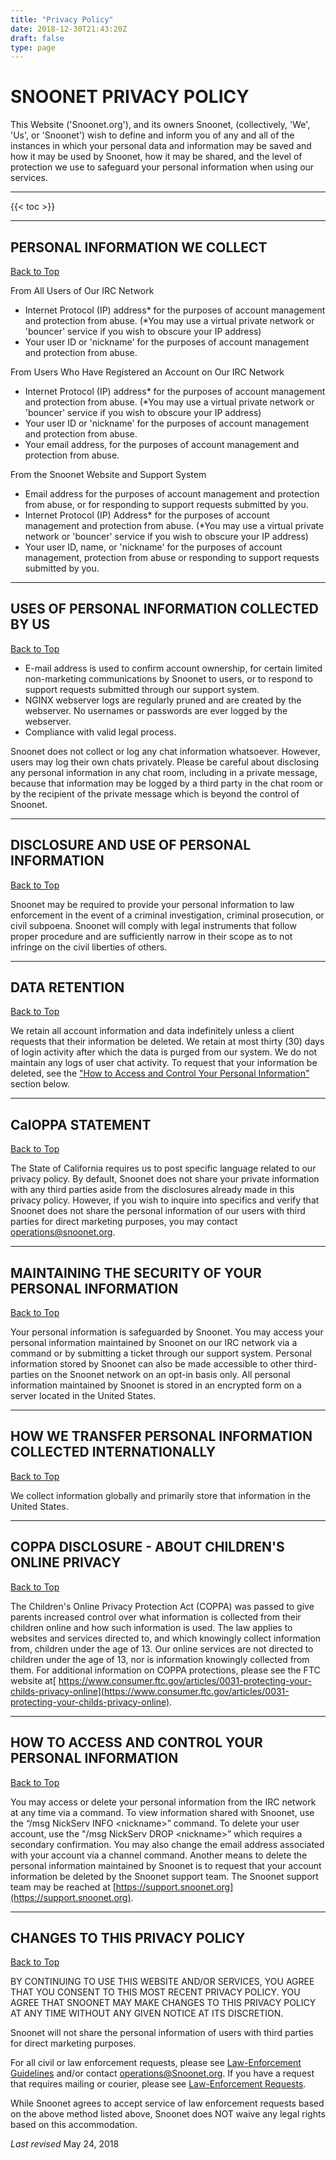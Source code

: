 ```yaml
---
title: "Privacy Policy"
date: 2018-12-30T21:43:20Z
draft: false
type: page
---
```


# SNOONET PRIVACY POLICY

This Website ('Snoonet.org'), and its owners Snoonet, (collectively, 'We', 'Us', or 'Snoonet') wish to define and inform you of any and all of the instances in which your personal data and information may be saved and how it may be used by Snoonet, how it may be shared, and the level of protection we use to safeguard your personal information when using our services.

---

{{< toc >}}

---

## PERSONAL INFORMATION WE COLLECT
[Back to Top ](#snoonet-privacy-policy)

From All Users of Our IRC Network

* Internet Protocol (IP) address* for the purposes of account management and protection from abuse. (*You may use a virtual private network or 'bouncer' service if you wish to obscure your IP address) 
* Your user ID or 'nickname' for the purposes of account management and protection from abuse.

From Users Who Have Registered an Account on Our IRC Network

* Internet Protocol (IP) address* for the purposes of account management and protection from abuse. (*You may use a virtual private network or 'bouncer' service if you wish to obscure your IP address)
* Your user ID or 'nickname' for the purposes of account management and protection from abuse.
* Your email address, for the purposes of account management and protection from abuse.

From the Snoonet Website and Support System

* Email address for the purposes of account management and protection from abuse, or for responding to support requests submitted by you.
* Internet Protocol (IP) Address* for the purposes of account management and protection from abuse. (*You may use a virtual private network or 'bouncer' service if you wish to obscure your IP address)
* Your user ID, name, or 'nickname' for the purposes of account management, protection from abuse or responding to support requests submitted by you.

---
## USES OF PERSONAL INFORMATION COLLECTED BY US
[Back to Top ](#snoonet-privacy-policy)


* E-mail address is used to confirm account ownership, for certain limited non-marketing communications by Snoonet to users, or to respond to support requests submitted through our support system.
* NGINX webserver logs are regularly pruned and are created by the webserver. No usernames or passwords are ever logged by the webserver.
* Compliance with valid legal process.

Snoonet does not collect or log any chat information whatsoever. However, users may log their own chats privately. Please be careful about disclosing any personal information in any chat room, including in a private message, because that information may be logged by a third party in the chat room or by the recipient of the private message which is beyond the control of Snoonet.

---
## DISCLOSURE AND USE OF PERSONAL INFORMATION
[Back to Top ](#snoonet-privacy-policy)

Snoonet may be required to provide your personal information to law enforcement in the event of a criminal investigation, criminal prosecution, or civil subpoena. Snoonet will comply with legal instruments that follow proper procedure and are sufficiently narrow in their scope as to not infringe on the civil liberties of others.

---
## DATA RETENTION
[Back to Top ](#snoonet-privacy-policy)

We retain all account information and data indefinitely unless a client requests that their information be deleted. We retain at most thirty (30) days of login activity after which the data is purged from our system. We do not maintain any logs of user chat activity. To request that your information be deleted, see the [ "How to Access and Control Your Personal Information"](#how-to-access-and-control-your-personal-information) section below.

---
## CalOPPA STATEMENT
[Back to Top ](#snoonet-privacy-policy)
 
The State of California requires us to post specific language related to our privacy policy. By default, Snoonet does not share your private information with any third parties aside from the disclosures already made in this privacy policy. However, if you wish to inquire into specifics and verify that Snoonet does not share the personal information of our users with third parties for direct marketing purposes, you may contact [operations@snoonet.org](mailto:operations@snoonet.org).

---
## MAINTAINING THE SECURITY OF YOUR PERSONAL INFORMATION
[Back to Top ](#snoonet-privacy-policy)

Your personal information is safeguarded by Snoonet. You may access your personal information maintained by Snoonet on our IRC network via a command or by submitting a ticket through our support system. Personal information stored by Snoonet can also be made accessible to other third-parties on the Snoonet network on an opt-in basis only. All personal information maintained by Snoonet is stored in an encrypted form on a server located in the United States.

---
## HOW WE TRANSFER PERSONAL INFORMATION COLLECTED INTERNATIONALLY
[Back to Top ](#snoonet-privacy-policy)

We collect information globally and primarily store that information in the United States.

---
## COPPA DISCLOSURE - ABOUT CHILDREN'S ONLINE PRIVACY
[Back to Top ](#snoonet-privacy-policy)

The Children's Online Privacy Protection Act (COPPA) was passed to give parents increased control over what information is collected from their children online and how such information is used. The law applies to websites and services directed to, and which knowingly collect information from, children under the age of 13. Our online services are not directed to children under the age of 13, nor is information knowingly collected from them. For additional information on COPPA protections, please see the FTC website at[ https://www.consumer.ftc.gov/articles/0031-protecting-your-childs-privacy-online](https://www.consumer.ftc.gov/articles/0031-protecting-your-childs-privacy-online).

---
## HOW TO ACCESS AND CONTROL YOUR PERSONAL INFORMATION
[Back to Top ](#snoonet-privacy-policy)

You may access or delete your personal information from the IRC network at any time via a command. To view information shared with Snoonet, use the &ldquo;/msg NickServ INFO &lt;nickname&gt;&rdquo; command. To delete your user account, use the "/msg NickServ DROP &lt;nickname&gt;&rdquo; which requires a secondary confirmation. You may also change the email address associated with your account via a channel command. Another means to delete the personal information maintained by Snoonet is to request that your account information be deleted by the Snoonet support team. The Snoonet support team may be reached at [https://support.snoonet.org](https://support.snoonet.org). 

---
## CHANGES TO THIS PRIVACY POLICY
[Back to Top ](#snoonet-privacy-policy)

BY CONTINUING TO USE THIS WEBSITE AND/OR SERVICES, YOU AGREE THAT YOU CONSENT TO THIS MOST RECENT PRIVACY POLICY. YOU AGREE THAT SNOONET MAY MAKE CHANGES TO THIS PRIVACY POLICY AT ANY TIME WITHOUT ANY GIVEN NOTICE AT ITS DISCRETION.

Snoonet will not share the personal information of users with third parties for direct marketing purposes.

For all civil or law enforcement requests, please see [Law-Enforcement Guidelines](/le-guidelines) and/or contact [operations@Snoonet.org](mailto:operations@snoonet.org). If you have a request that requires mailing or courier, please see [Law-Enforcement Requests](/le-request).

While Snoonet agrees to accept service of law enforcement requests based on the above method listed above, Snoonet does NOT waive any legal rights based on this accommodation.

*Last revised* May 24, 2018


